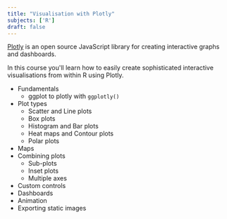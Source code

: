 ```yaml
---
title: "Visualisation with Plotly"
subjects: ['R']
draft: false
---
```


<!-- https://plotly-book.cpsievert.me/ -->

[Plotly](https://github.com/ropensci/plotly) is an open source JavaScript library for creating interactive graphs and dashboards.

In this course you'll learn how to easily create sophisticated interactive visualisations from within R using Plotly.

- Fundamentals
	- ggplot to plotly with `ggplotly()`
- Plot types
	- Scatter and Line plots
	- Box plots
	- Histogram and Bar plots
	- Heat maps and Contour plots
	- Polar plots
- Maps
- Combining plots
	- Sub-plots
	- Inset plots
	- Multiple axes
- Custom controls
- Dashboards
- Animation
- Exporting static images